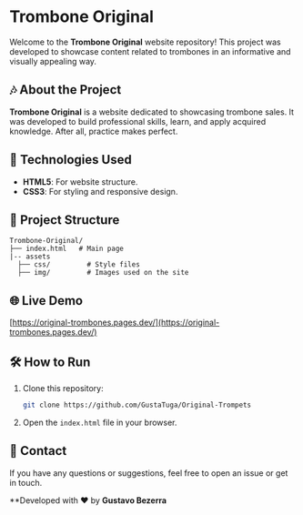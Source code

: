 # Trombone Original

Welcome to the **Trombone Original** website repository! This project was developed to showcase content related to trombones in an informative and visually appealing way.

## 🎶 About the Project

**Trombone Original** is a website dedicated to showcasing trombone sales. It was developed to build professional skills, learn, and apply acquired knowledge. After all, practice makes perfect.

## 🚀 Technologies Used

- **HTML5**: For website structure.
- **CSS3**: For styling and responsive design.

## 📂 Project Structure

```
Trombone-Original/
├── index.html   # Main page
|-- assets
  ├── css/         # Style files
  ├── img/         # Images used on the site
```

## 🌐 Live Demo

[https://original-trombones.pages.dev/](https://original-trombones.pages.dev/)

## 🛠️ How to Run

1. Clone this repository:
   ```bash
   git clone https://github.com/GustaTuga/Original-Trompets
   ```
2. Open the `index.html` file in your browser.

## 💬 Contact

If you have any questions or suggestions, feel free to open an issue or get in touch.

**Developed with ❤️ by **Gustavo Bezerra**

